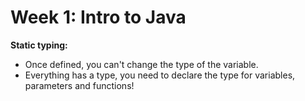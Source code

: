 # Week 1: Intro to Java

**Static typing:** 

* Once defined, you can't change the type of the variable.
* Everything has a type, you need to declare the type for variables, parameters and functions!

